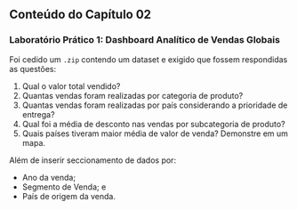 ## Conteúdo do Capítulo 02

### Laboratório Prático 1: Dashboard Analítico de Vendas Globais

Foi cedido um `.zip` contendo um dataset e exigido que fossem respondidas as questões:  
1. Qual o valor total vendido?  
2. Quantas vendas foram realizadas por categoria de 
produto?  
3. Quantas vendas foram realizadas por país considerando a prioridade de entrega?  
4. Qual foi a média de desconto nas vendas por subcategoria de produto?
5. Quais países tiveram maior média de valor de venda? Demonstre em um mapa.  

Além de inserir seccionamento de dados por:  
+ Ano da venda;
+ Segmento de Venda; e
+ País de origem da venda.
